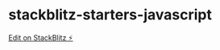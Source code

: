 # stackblitz-starters-javascript

[Edit on StackBlitz ⚡️](https://stackblitz.com/edit/stackblitz-starters-7u2xpp)
